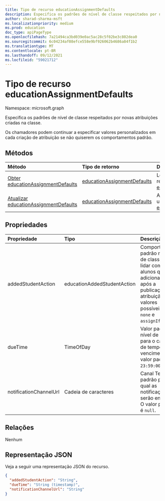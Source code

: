 ```yaml
---
title: Tipo de recurso educationAssignmentDefaults
description: Especifica os padrões de nível de classe respeitados por novas atribuições criadas na classe
author: sharad-sharma-msft
ms.localizationpriority: medium
ms.prod: education
doc_type: apiPageType
ms.openlocfilehash: 7a21494ca3bd039e0ac5ac28c5f02be3c802dea0
ms.sourcegitcommit: 6c04234af08efce558e9bf926062b4686a84f1b2
ms.translationtype: MT
ms.contentlocale: pt-BR
ms.lasthandoff: 09/12/2021
ms.locfileid: "59021712"
---
```

# <a name="educationassignmentdefaults-resource-type"></a>Tipo de recurso educationAssignmentDefaults

Namespace: microsoft.graph

Especifica os padrões de nível de classe respeitados por novas atribuições criadas na classe. 

Os chamadores podem continuar a especificar valores personalizados em cada criação de atribuição se não quiserem os comportamentos padrão.

## <a name="methods"></a>Métodos
|Método|Tipo de retorno|Descrição|
|:---|:---|:---|
|[Obter educationAssignmentDefaults](../api/educationassignmentdefaults-get.md)|[educationAssignmentDefaults](../resources/educationassignmentdefaults.md)|Leia as propriedades e as relações de um [objeto educationAssignmentDefaults.](../resources/educationassignmentdefaults.md)|
|[Atualizar educationAssignmentDefaults](../api/educationassignmentdefaults-update.md)|[educationAssignmentDefaults](../resources/educationassignmentdefaults.md)|Atualize as propriedades de um [objeto educationAssignmentDefaults.](../resources/educationassignmentdefaults.md)|

## <a name="properties"></a>Propriedades
|Propriedade|Tipo|Descrição|
|:---|:---|:---|
|addedStudentAction|educationAddedStudentAction|Comportamento padrão no nível de classe para lidar com alunos que são adicionados após a publicação da atribuição. Os valores possíveis são: `none` e `assignIfOpen`.|
|dueTime|TimeOfDay|Valor padrão de nível de classe para o campo de tempo de vencimento. O valor padrão é `23:59:00`.|
|notificationChannelUrl|Cadeia de caracteres|Canal Teams padrão para o qual as notificações serão enviadas. O valor padrão é `null`.|

## <a name="relationships"></a>Relações
Nenhum

## <a name="json-representation"></a>Representação JSON
Veja a seguir uma representação JSON do recurso.
<!-- {
  "blockType": "resource",
  "keyProperty": "id",
  "@odata.type": "microsoft.graph.educationAssignmentDefaults",
  "openType": false
}
-->
``` json
{
  "addedStudentAction": "String",
  "dueTime": "String (timestamp)",
  "notificationChannelUrl": "String"
}
```

